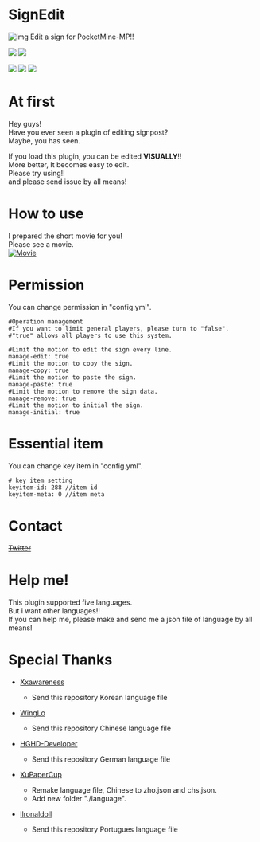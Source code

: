 # SignEdit
![img](http://drive.google.com/uc?export=view&id=0B2r-lPEWAHyJQW11WGJTLW8tS1U)
Edit a sign for PocketMine-MP!!

[![](https://poggit.pmmp.io/shield.state/SignEdit)](https://poggit.pmmp.io/p/SignEdit)
[![](https://poggit.pmmp.io/shield.api/SignEdit)](https://poggit.pmmp.io/p/SignEdit)

[![](https://poggit.pmmp.io/shield.dl/SignEdit)](https://poggit.pmmp.io/p/SignEdit)
[![](https://poggit.pmmp.io/shield.dl.total/SignEdit)](https://poggit.pmmp.io/p/SignEdit)
[![](https://poggit.pmmp.io/ci.shield/OtorisanVardo/SignEdit/SignEdit?style=flat-square)](https://poggit.pmmp.io/ci.shield/OtorisanVardo/SignEdit/SignEdit?style=flat-square)

# At first
Hey guys!  
Have you ever seen a plugin of editing signpost?  
Maybe, you has seen.  
  
If you load this plugin, you can be edited **VISUALLY**!!  
More better, It becomes easy to edit.  
Please try using!!  
and please send issue by all means!

# How to use
I prepared the short movie for you!  
Please see a movie.  
[![Movie](https://img.youtube.com/vi/yOGeOJyXNvE/0.jpg)](https://youtu.be/yOGeOJyXNvE)

# Permission
You can change permission in "config.yml".  
```
#Operation management
#If you want to limit general players, please turn to "false".
#"true" allows all players to use this system.

#Limit the motion to edit the sign every line.
manage-edit: true
#Limit the motion to copy the sign.
manage-copy: true
#Limit the motion to paste the sign.
manage-paste: true
#Limit the motion to remove the sign data.
manage-remove: true
#Limit the motion to initial the sign.
manage-initial: true
```

# Essential item
You can change key item in "config.yml".  
```
# key item setting
keyitem-id: 288 //item id
keyitem-meta: 0 //item meta
```

# Contact
[~~Twitter~~](#)

# Help me!
This plugin supported five languages.  
But i want other languages!!  
If you can help me, please make and send me a json file of language by all means!

# Special Thanks

* [Xxawareness](https://github.com/Xxawareness)  
  * Send this repository Korean language file

* [WingLo](https://github.com/lowingly)  
  * Send this repository Chinese language file

* [HGHD-Developer](https://github.com/HGHD-Developer)  
  * Send this repository German language file
  
* [XuPaperCup](https://github.com/XuPaperCup)
  * Remake language file, Chinese to zho.json and chs.json.
  * Add new folder "./language".
  
* [llronaldoll](https://github.com/llronaldoll)
  * Send this repository Portugues language file
